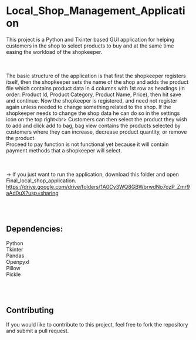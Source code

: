 # Local_Shop_Management_Application
This project is a Python and Tkinter based GUI application for helping customers in the shop to select products to buy and at the same time easing the workload of the shopkeeper.

<br/><br/>
The basic structure of the application is that first the shopkeeper registers itself, then the shopkeeper sets the name of the shop and adds the product file which contains product data in 4 columns with 1st row as headings (in order: Product Id, Product Category, Product Name, Price), then hit save and continue. Now the shopkeeper is registered, and need not register again unless needed to change something related to the shop. If the shopkeeper needs to change the shop data he can do so in the settings icon on the top right<br\>
Customers can then select the product they wish to add and click add to bag, bag view contains the products selected by customers where they can increase, decrease product quantity, or remove the product.<br/>
Proceed to pay function is not functional yet because it will contain payment methods that a shopkeeper will select.

<br/><br/>
-> If you just want to run the application, download this folder and open Final_local_shop_application.
https://drive.google.com/drive/folders/1A0Cy3WQ8GBWbrwdNo7ozP_Zmr9aAd0uX?usp=sharing

<br/><br/>
## Dependencies:
Python<br/>
Tkinter<br/>
Pandas<br/>
Openpyxl<br/>
Pillow<br/>
Pickle<br/>

<br/><br/>
## Contributing
If you would like to contribute to this project, feel free to fork the repository and submit a pull request.
